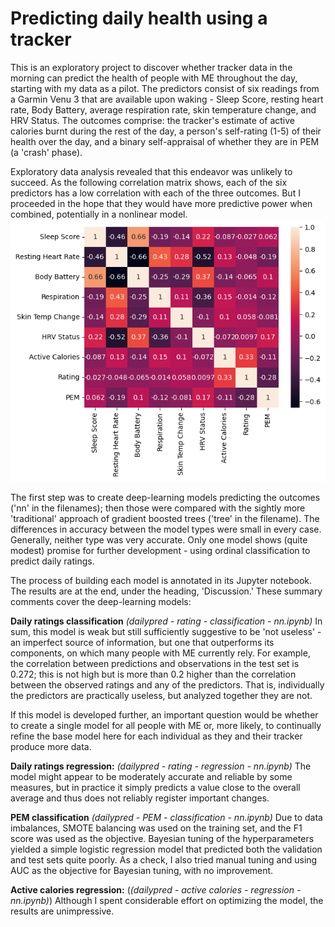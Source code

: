 # Predicting daily health using a tracker
This is an exploratory project to discover whether tracker data in the morning can predict the health of people with ME throughout the day, starting with my data as a pilot. The predictors consist of six readings from a Garmin Venu 3 that are available upon waking - Sleep Score, resting heart rate, Body Battery, average respiration rate, skin temperature change, and HRV Status. The outcomes comprise: the tracker's estimate of active calories burnt during the rest of the day, a person's self-rating (1-5) of their health over the day, and a binary self-appraisal of whether they are in PEM (a 'crash' phase).

Exploratory data analysis revealed that this endeavor was unlikely to succeed. As the following correlation matrix shows, each of the six predictors has a low correlation with each of the three outcomes. But I proceeded in the hope that they would have more predictive power when combined, potentially in a nonlinear model.
![alt text](image.png)

The first step was to create deep-learning models predicting the outcomes ('nn' in the filenames); then those were compared with the sightly more 'traditional' approach of gradient boosted trees ('tree' in the filename). The differences in accuracy between the model types were small in every case. Generally, neither type was very accurate. Only one model shows (quite modest) promise for further development - using ordinal classification to predict daily ratings. 

The process of building each model is annotated in its Jupyter notebook. The results are at the end, under the heading, 'Discussion.' These summary comments cover the deep-learning models:

**Daily ratings classification** *(dailypred - rating - classification - nn.ipynb)* 
In sum, this model is weak but still sufficiently suggestive to be 'not useless' - an imperfect source of information, but one that outperforms its components, on which many people with ME currently rely. For example, the correlation between predictions and observations in the test set is 0.272; this is not high but is more than 0.2 higher than the correlation between the observed ratings and any of the predictors. That is, individually the predictors are practically useless, but analyzed together they are not.

If this model is developed further, an important question would be whether to create a single model for all people with ME or, more likely, to continually refine the base model here for each individual as they and their tracker produce more data.

**Daily ratings regression:** *(dailypred - rating - regression - nn.ipynb)* 
The model might appear to be moderately accurate and reliable by some measures, but in practice it simply predicts a value close to the overall average and thus does not reliably register important changes.

**PEM classification** *(dailypred - PEM - classification - nn.ipynb)* 
Due to data imbalances, SMOTE balancing was used on the training set, and the F1 score was used as the objective. Bayesian tuning of the hyperparameters yielded a simple logistic regression model that predicted both the validation and test sets quite poorly. As a check, I also tried manual tuning and using AUC as the objective for Bayesian tuning, with no improvement.

**Active calories regression:** (*(dailypred - active calories - regression - nn.ipynb)*) 
Although I spent considerable effort on optimizing the model, the results are unimpressive.